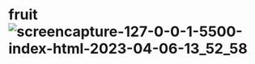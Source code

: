 # fruit![screencapture-127-0-0-1-5500-index-html-2023-04-06-13_52_58](https://user-images.githubusercontent.com/127374643/230319122-af73c90d-ae2b-4261-a30a-4e65cce17613.png)
